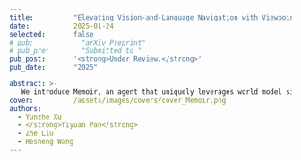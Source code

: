 ```yaml
---
title:          "Elevating Vision-and-Language Navigation with Viewpoint-Level Episodic Simulation and Memory"
date:           2025-01-24
selected:       false
# pub:            "arXiv Preprint"
# pub_pre:        "Submitted to "
pub_post:       '<strong>Under Review.</strong>'
pub_date:       "2025"

abstract: >-
   We introduce Memoir, an agent that uniquely leverages world model simulation to retrieve episodic memories written to specific viewpoints. The world model serves dual purposes: it models agent intent through imagination to guide memory retrieval, while also providing memory representations for past experiences. Our work also introduces a comprehensive memory architecture combining observation memory for visual cues and navigation memory for navigation patterns.
cover:          /assets/images/covers/cover_Memoir.png
authors:
  - Yunzhe Xu
  - </strong>Yiyuan Pan</strong>
  - Zhe Liu
  - Hesheng Wang
---
```

